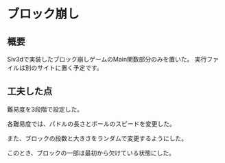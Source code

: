 # ブロック崩し
## 概要
Siv3dで実装したブロック崩しゲームのMain関数部分のみを置いた。
実行ファイルは別のサイトに置く予定です。

## 工夫した点
難易度を3段階で設定した。

各難易度では、パドルの長さとボールのスピードを変更した。

また、ブロックの段数と大きさをランダムで変更するようにした。

このとき、ブロックの一部は最初から欠けている状態にした。
